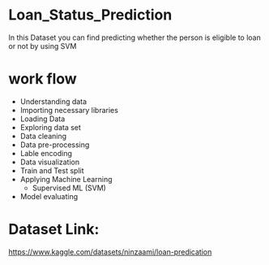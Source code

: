 # Loan_Status_Prediction
In this Dataset you can find predicting whether the person is eligible to loan or not by using SVM 

# work flow
* Understanding data 
* Importing necessary libraries 
* Loading Data
* Exploring data set 
* Data cleaning
* Data pre-processing
* Lable encoding
* Data visualization 
* Train and Test split
* Applying Machine Learning 
     * Supervised ML (SVM)
* Model evaluating

# Dataset Link:
https://www.kaggle.com/datasets/ninzaami/loan-predication
